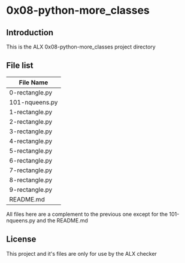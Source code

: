 #  0x08-python-more_classes
## Introduction

This is the ALX 0x08-python-more_classes project directory

## File list

| File Name      |
|----------------|
| 0-rectangle.py |
| 101-nqueens.py |
| 1-rectangle.py |
| 2-rectangle.py |
| 3-rectangle.py |
| 4-rectangle.py |
| 5-rectangle.py |
| 6-rectangle.py |
| 7-rectangle.py |
| 8-rectangle.py |
| 9-rectangle.py |
| README.md      |

All files here are a complement to the previous one except for the 101-nqueens.py and the README.md

## License
This project and it's files are only for use by the ALX checker